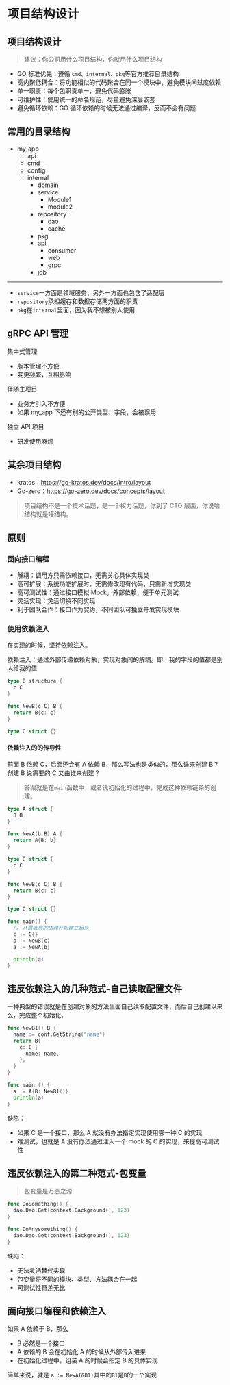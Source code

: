 # 项目结构设计

## 项目结构设计

> 建议：你公司用什么项目结构，你就用什么项目结构

- GO 标准优先：遵循 `cmd、internal、pkg`等官方推荐目录结构
- 高内聚低耦合：将功能相似的代码聚合在同一个模块中，避免模块间过度依赖
- 单一职责：每个包职责单一，避免代码膨胀
- 可维护性：使用统一的命名规范，尽量避免深层嵌套
- 避免循环依赖：GO 循环依赖的时候无法通过编译，反而不会有问题

## 常用的目录结构

- my_app
  - api
  - cmd
  - config
  - internal
    - domain
    - service
      - Module1
      - module2
    - repository
      - dao
      - cache
    - pkg
    - api
      - consumer
      - web
      - grpc
    - job

---

- `service`一方面是领域服务，另外一方面也包含了适配层
- `repository`承担缓存和数据存储两方面的职责
- `pkg`在`internal`里面，因为我不想被别人使用

## gRPC API 管理

集中式管理

- 版本管理不方便
- 变更频繁，互相影响

伴随主项目

- 业务方引入不方便
- 如果 my_app 下还有别的公开类型、字段，会被误用

独立 API 项目

- 研发使用麻烦

## 其余项目结构

- kratos：https://go-kratos.dev/docs/intro/layout
- Go-zero：https://go-zero.dev/docs/concepts/layout

> 项目结构不是一个技术话题，是一个权力话题，你到了 CTO 层面，你说啥结构就是啥结构。

## 原则

### 面向接口编程

- 解耦：调用方只需依赖接口，无需关心具体实现类
- 高可扩展：系统功能扩展时，无需修改现有代码，只需新增实现类
- 高可测试性：通过接口模拟 Mock，外部依赖，便于单元测试
- 灵活实现：灵活切换不同实现
- 利于团队合作：接口作为契约，不同团队可独立开发实现模块

### 使用依赖注入

在实现的时候，坚持依赖注入。

依赖注入：通过外部传递依赖对象，实现对象间的解耦。即：我的字段的值都是别人给我的值

```go
type B structure {
  c C
}

func NewB(c C) B {
  return B{c: c}
}

type C struct {}
```

#### 依赖注入的的传导性

前面 B 依赖 C，后面还会有 A 依赖 B，那么写法也是类似的，那么谁来创建 B？创建 B 说需要的 C 又由谁来创建？

> 答案就是在`main`函数中，或者说初始化的过程中，完成这种依赖链条的创建。

```go
type A struct {
  B B
}

func NewA(b B) A {
  return A{B: b}
}

type B struct {
  c C
}

func NewB(c C) B {
  return B{c: c}
}

type C struct {}
```

```go
func main() {
  // 从最底层的依赖开始建立起来
  c := C{}
  b := NewB(c)
  a := NewA(b)

  println(a)
}
```

## 违反依赖注入的几种范式-自己读取配置文件

一种典型的错误就是在创建对象的方法里面自己读取配置文件，而后自己创建以来么，完成整个初始化。

```go
func NewB1() B {
  name := conf.GetString("name")
  return B{
    c: C {
      name: name,
    },
  }
}

func main () {
  a := A{B: NewB1()}
  println(a)
}
```

缺陷：

- 如果 C 是一个接口，那么 A 就没有办法指定实现使用哪一种 C 的实现
- 难测试，也就是 A 没有办法通过注入一个 mock 的 C 的实现，来提高可测试性

## 违反依赖注入的第二种范式-包变量

> 包变量是万恶之源

```go
func DoSomething() {
  dao.Dao.Get(context.Background(), 123)
}

func DoAnysomething() {
  dao.Dao.Get(context.Background(), 123)
}
```

缺陷：

- 无法灵活替代实现
- 包变量将不同的模块、类型、方法耦合在一起
- 可测试性奇差无比

## 面向接口编程和依赖注入

如果 A 依赖于 B，那么

- B 必然是一个接口
- A 依赖的 B 会在初始化 A 的时候从外部传入进来
- 在初始化过程中，组装 A 的时候会指定 B 的具体实现

简单来说，就是 `a := NewA(&B1)`其中的`B1`是`B`的一个实现
